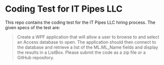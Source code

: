 # Coding Test for IT Pipes LLC

This repo contains the coding test for the IT Pipes LLC hiring process. The given specs of the test are:

> Create a WPF application that will allow a user to browse to and select an Access database to open. The application should then connect to the database and retrieve a list of the ML.ML_Name fields and display the results in a ListBox. Please submit the code as a zip file or a GitHub repository.

